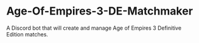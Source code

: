 # Age-Of-Empires-3-DE-Matchmaker
A Discord bot that will create and manage Age of Empires 3 Definitive Edition matches.
